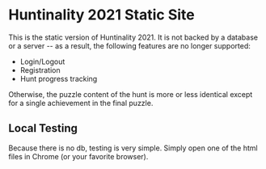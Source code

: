 # Huntinality 2021 Static Site

This is the static version of Huntinality 2021. It is not backed by a database or a server -- as a result, the following features are no longer supported:
- Login/Logout
- Registration
- Hunt progress tracking

Otherwise, the puzzle content of the hunt is more or less identical except for a single achievement in the final puzzle.

## Local Testing
Because there is no db, testing is very simple. Simply open one of the html files in Chrome (or your favorite browser).